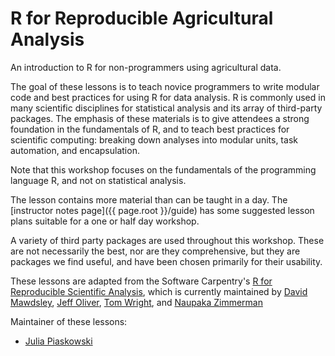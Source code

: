 

R for Reproducible Agricultural Analysis
======================================

An introduction to R for non-programmers using agricultural data.

The goal of these lessons is to teach novice programmers to write modular code
and best practices for using R for data analysis. R is commonly used in many
scientific disciplines for statistical analysis and its array of third-party
packages. The emphasis of these materials is to give
attendees a strong foundation in the fundamentals of R, and to teach best
practices for scientific computing: breaking down analyses into modular units,
task automation, and encapsulation.

Note that this workshop focuses on the fundamentals of the programming
language R, and not on statistical analysis.

The lesson contains more material than can be taught in a day.  The [instructor notes page]({{ page.root }}/guide) has some suggested lesson plans suitable for a one or half day workshop.

A variety of third party packages are used throughout this workshop. These
are not necessarily the best, nor are they comprehensive, but they are
packages we find useful, and have been chosen primarily for their
usability.

These lessons are adapted from the Software Carpentry's [R for Reproducible Scientific Analysis](https://swcarpentry.github.io/r-novice-gapminder), which is currently maintained by [David Mawdsley](https://software-carpentry.org/team/#mawdsley_david), [Jeff Oliver](https://software-carpentry.org/team/#oliver_jeffrey), [Tom Wright](https://software-carpentry.org/team/#wright_thomas), and [Naupaka Zimmerman](https://software-carpentry.org/team/#zimmerman_naupaka)

Maintainer of these lessons:

* [Julia Piaskowski](https://github.com/jpiaskowski)
